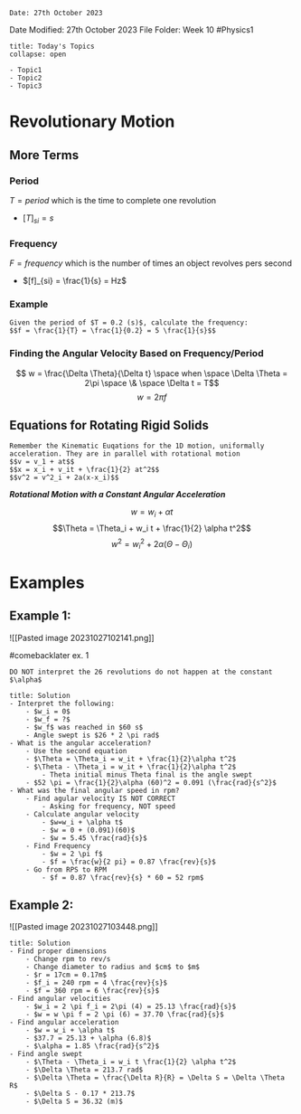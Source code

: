 	Date: 27th October 2023
Date Modified: 27th October 2023
File Folder: Week 10
#Physics1

```ad-abstract
title: Today's Topics
collapse: open

- Topic1
- Topic2
- Topic3

```

# Revolutionary Motion

## More Terms

### Period

$T = period$ which is the time to complete one revolution
- $[T]_{si} = s$

### Frequency

$F = frequency$ which is the number of times an object revolves pers second
- $[f]_{si} = \frac{1}{s} = Hz$

### Example

```ad-question
Given the period of $T = 0.2 (s)$, calculate the frequency:
$$f = \frac{1}{T} = \frac{1}{0.2} = 5 \frac{1}{s}$$
```

### Finding the Angular Velocity Based on Frequency/Period

$$ w = \frac{\Delta \Theta}{\Delta t} \space when \space \Delta \Theta = 2\pi \space \& \space \Delta t = T$$
$$w = 2 \pi f$$

## Equations for Rotating Rigid Solids

```ad-note
Remember the Kinematic Euqations for the 1D motion, uniformally acceleration. They are in parallel with rotational motion
$$v = v_1 + at$$
$$x = x_i + v_it + \frac{1}{2} at^2$$
$$v^2 = v^2_i + 2a(x-x_i)$$
```

***Rotational Motion with a Constant Angular Acceleration***

$$w = w_i + \alpha t$$
$$\Theta = \Theta_i + w_i t + \frac{1}{2} \alpha t^2$$
$$w^2 = w_i^2+2\alpha(\Theta - \Theta_i)$$

# Examples

## Example 1:

![[Pasted image 20231027102141.png]]

#comebacklater ex. 1

```ad-warning
DO NOT interpret the 26 revolutions do not happen at the constant $\alpha$
```

```ad-check
title: Solution
- Interpret the following:
	- $w_i = 0$
	- $w_f = ?$
	- $w_f$ was reached in $60 s$
	- Angle swept is $26 * 2 \pi rad$
- What is the angular acceleration?
	- Use the second equation
	- $\Theta = \Theta_i = w_it + \frac{1}{2}\alpha t^2$
	- $\Theta - \Theta_i = w_it + \frac{1}{2}\alpha t^2$
		- Theta initial minus Theta final is the angle swept
	- $52 \pi = \frac{1}{2}\alpha (60)^2 = 0.091 (\frac{rad}{s^2}$
- What was the final angular speed in rpm?
	- Find agular velocity IS NOT CORRECT
		- Asking for frequency, NOT speed
	- Calculate angular velocity
		- $w=w_i + \alpha t$
		- $w = 0 + (0.091)(60)$
		- $w = 5.45 \frac{rad}{s}$
	- Find Frequency
		- $w = 2 \pi f$
		- $f = \frac{w}{2 pi} = 0.87 \frac{rev}{s}$
	- Go from RPS to RPM
		- $f = 0.87 \frac{rev}{s} * 60 = 52 rpm$
```

## Example 2:

![[Pasted image 20231027103448.png]]

```ad-check
title: Solution
- Find proper dimensions
	- Change rpm to rev/s
	- Change diameter to radius and $cm$ to $m$
	- $r = 17cm = 0.17m$
	- $f_i = 240 rpm = 4 \frac{rev}{s}$
	- $f = 360 rpm = 6 \frac{rev}{s}$
- Find angular velocities
	- $w_i = 2 \pi f_i = 2\pi (4) = 25.13 \frac{rad}{s}$
	- $w = w \pi f = 2 \pi (6) = 37.70 \frac{rad}{s}$
- Find angular acceleration
	- $w = w_i + \alpha t$
	- $37.7 = 25.13 + \alpha (6.8)$
	- $\alpha = 1.85 \frac{rad}{s^2}$
- Find angle swept
	- $\Theta - \Theta_i = w_i t \frac{1}{2} \alpha t^2$
	- $\Delta \Theta = 213.7 rad$
	- $\Delta \Theta = \frac{\Delta R}{R} = \Delta S = \Delta \Theta R$
	- $\Delta S - 0.17 * 213.7$
	- $\Delta S = 36.32 (m)$
```







